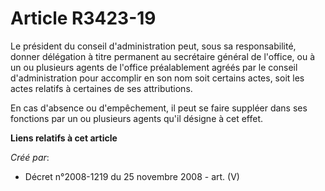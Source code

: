 # Article R3423-19

Le président du conseil d'administration peut, sous sa responsabilité, donner délégation à titre permanent au secrétaire
général de l'office, ou à un ou plusieurs agents de l'office préalablement agréés par le conseil d'administration pour
accomplir en son nom soit certains actes, soit les actes relatifs à certaines de ses attributions.

En cas d'absence ou d'empêchement, il peut se faire suppléer dans ses fonctions par un ou plusieurs agents qu'il désigne à
cet effet.

**Liens relatifs à cet article**

_Créé par_:

  - Décret n°2008-1219 du 25 novembre 2008 - art. (V)
